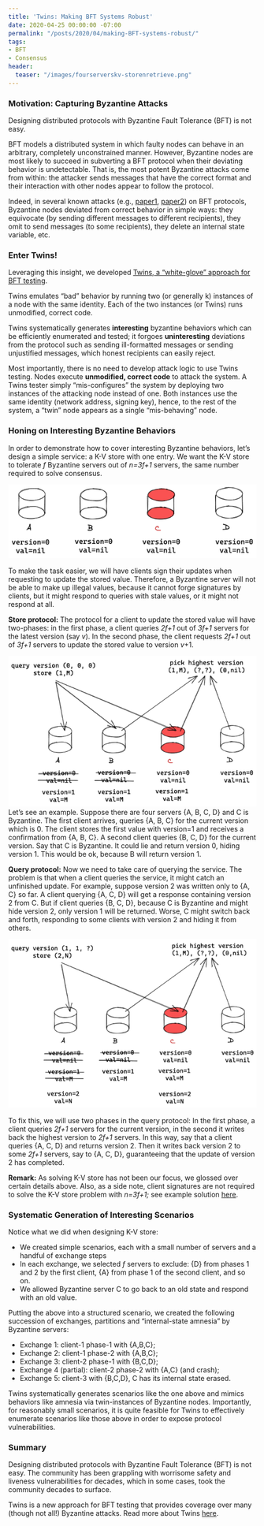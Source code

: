 ```yaml
---
title: 'Twins: Making BFT Systems Robust'
date: 2020-04-25 00:00:00 -07:00
permalink: "/posts/2020/04/making-BFT-systems-robust/"
tags:
- BFT
- Consensus
header:
  teaser: "/images/fourserverskv-storenretrieve.png"
---
```


### **Motivation: Capturing Byzantine Attacks**

Designing distributed protocols with Byzantine Fault Tolerance (BFT) is not easy.

BFT models a distributed system in which faulty nodes can behave in an arbitrary, completely unconstrained manner. However, Byzantine nodes are most likely to succeed in subverting a BFT protocol when their deviating behavior is undetectable. That is, the most potent Byzantine attacks come from within: the attacker sends messages that have the correct format and their interaction with other nodes appear to follow the protocol.

Indeed, in several known attacks (e.g., [paper1](https://arxiv.org/abs/1712.01367), [paper2](https://eprint.iacr.org/2019/1484)) on BFT protocols, Byzantine nodes deviated from correct behavior in simple ways: they equivocate (by sending different messages to different recipients), they omit to send messages (to some recipients), they delete an internal state variable, etc.

### **Enter Twins!**

Leveraging this insight, we developed  [Twins, a “white-glove” approach for BFT testing](https://arxiv.org/pdf/2004.10617.pdf).

Twins emulates “bad” behavior by running two (or generally  k) instances of a node with the same identity. Each of the two instances (or Twins) runs unmodified, correct code.

Twins systematically generates **interesting** byzantine behaviors which can be efficiently enumerated and tested; it forgoes **uninteresting** deviations from the protocol such as sending ill-formatted messages or sending unjustified messages, which honest recipients can easily reject.

Most importantly, there is no need to develop attack logic to use Twins testing. Nodes execute **unmodified, correct code** to attack the system. A Twins tester simply “mis-configures” the system by deploying two instances of the attacking node instead of one. Both instances use the same identity (network address, signing key), hence, to the rest of the system, a “twin” node appears as a single “mis-behaving” node.

### **Honing on Interesting Byzantine Behaviors**

In order to demonstrate how to cover interesting Byzantine behaviors, let’s design a simple service: a K-V store with one entry. We want the K-V store to tolerate _f_ Byzantine servers out of _n=3f+1_ servers, the same number required to solve consensus.

![fourserversKV](/images/fourserverskv.png)

To make the task easier, we will have clients sign their updates when requesting to update the stored value. Therefore, a Byzantine server will not be able to make up illegal values, because it cannot forge signatures by clients, but it might respond to queries with stale values, or it might not respond at all.

**Store protocol:** The protocol for a client to update the stored value will have two-phases: in the first phase, a client queries _2f+1_ out of _3f+1_ servers for the latest version (say _v_). In the second phase, the client requests _2f+1_ out of _3f+1_ servers to update the stored value to version _v_+1.

![fourserversKV-storeNretrieve](/images/fourserverskv-storenretrieve.png)
Let’s see an example. Suppose there are four servers {A, B, C, D} and C is Byzantine. The first client arrives, queries {A, B, C} for the current version which is 0. The client stores the first value with version=1 and receives a confirmation from {A, B, C}. A second client queries {B, C, D} for the current version. Say that C is Byzantine. It could lie and return version 0, hiding version 1. This would be ok, because B will return version 1.

**Query protocol:** Now we need to take care of querying the service. The problem is that when a client queries the service, it might catch an unfinished update. For example, suppose version 2 was written only to {A, C} so far. A client querying {A, C, D} will get a response containing version 2 from C. But if client queries {B, C, D}, because C is Byzantine and might hide version 2, only version 1 will be returned. Worse, C might switch back and forth, responding to some clients with version 2 and hiding it from others.

![fourservierKV-storeNretrieve2](/images/fourservierkv-storenretrieve2.png)

To fix this, we will use two phases in the query protocol: In the first phase, a client queries _2f+1_ servers for the current version, in the second it writes back the highest version to _2f+1_ servers. In this way, say that a client queries {A, C, D} and returns version 2. Then it writes back version 2 to some _2f+1_ servers, say to {A, C, D}, guaranteeing that the update of version 2 has completed.

**Remark:** As solving K-V store has not been our focus, we glossed over certain details above. Also, as a side note, client signatures are not required to solve the K-V store problem with _n=3f+1;_ see example solution [here](https://dahliamalkhi.files.wordpress.com/2015/12/byzdp-podc2004.pdf).

### **Systematic Generation of Interesting Scenarios**

Notice what we did when designing K-V store:

-   We created simple scenarios, each with a small number of servers and a handful of exchange steps
-   In each exchange, we selected _f_ servers to exclude: {D} from phases 1 and 2 by the first client, {A} from phase 1 of the second client, and so on.
-   We allowed Byzantine server C to go back to an old state and respond with an old value.

Putting the above into a structured scenario, we created the following succession of exchanges, partitions and “internal-state amnesia” by Byzantine servers:

-   Exchange 1: client-1 phase-1 with {A,B,C};
-   Exchange 2: client-1 phase-2 with {A,B,C};
-   Exchange 3: client-2 phase-1 with {B,C,D};
-   Exchange 4 (partial): client-2 phase-2 with {A,C} (and crash);
-   Exchange 5: client-3 with {B,C,D}, C has its internal state erased.

Twins systematically generates scenarios like the one above and mimics behaviors like amnesia via twin-instances of Byzantine nodes. Importantly, for reasonably small scenarios, it is quite feasible for Twins to effectively enumerate scenarios like those above in order to expose protocol vulnerabilities.

### **Summary**

Designing distributed protocols with Byzantine Fault Tolerance (BFT) is not easy. The community has been grappling with worrisome safety and liveness vulnerabilities for decades, which in some cases, took the community decades to surface.

Twins is a new approach for BFT testing that provides coverage over many (though not all!) Byzantine attacks. Read more about Twins [here](https://arxiv.org/pdf/2004.10617.pdf).
